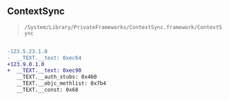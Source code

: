## ContextSync

> `/System/Library/PrivateFrameworks/ContextSync.framework/ContextSync`

```diff

-123.5.23.1.0
-  __TEXT.__text: 0xec64
+123.9.0.1.0
+  __TEXT.__text: 0xec90
   __TEXT.__auth_stubs: 0x460
   __TEXT.__objc_methlist: 0x7b4
   __TEXT.__const: 0x68

```
